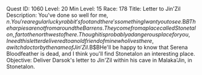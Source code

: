 Quest ID: 1060
Level: 20
Min Level: 15
Race: 178
Title: Letter to Jin'Zil
Description: You've done so well for me, $n. You're a regular lucky rabbit's foot and there's something I want you to see.$B$BThe harpies are not from around the Barrens. They come from a place called Stonetalon, far to the northwest of here. Though it is probably a dangerous place for you, I need this letter delivered to an old friend of mine who lives there, a witch doctor by the name of Jin'Zil.$B$BHe'll be happy to know that Serena Bloodfeather is dead, and I think you'll find Stonetalon an interesting place.
Objective: Deliver Darsok's letter to Jin'Zil within his cave in Malaka'Jin, in Stonetalon.
